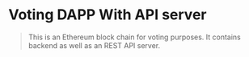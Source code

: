 # Voting DAPP With API server

> This is an Ethereum block chain for voting purposes. It contains backend as well as an REST API server.
